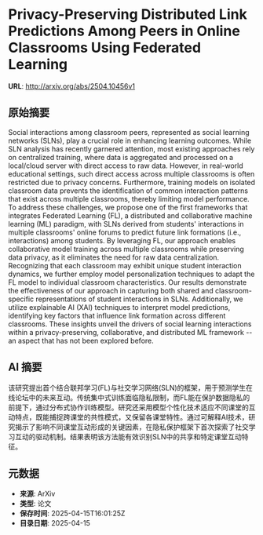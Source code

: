 # Privacy-Preserving Distributed Link Predictions Among Peers in Online Classrooms Using Federated Learning

**URL**: http://arxiv.org/abs/2504.10456v1

## 原始摘要

Social interactions among classroom peers, represented as social learning
networks (SLNs), play a crucial role in enhancing learning outcomes. While SLN
analysis has recently garnered attention, most existing approaches rely on
centralized training, where data is aggregated and processed on a local/cloud
server with direct access to raw data. However, in real-world educational
settings, such direct access across multiple classrooms is often restricted due
to privacy concerns. Furthermore, training models on isolated classroom data
prevents the identification of common interaction patterns that exist across
multiple classrooms, thereby limiting model performance. To address these
challenges, we propose one of the first frameworks that integrates Federated
Learning (FL), a distributed and collaborative machine learning (ML) paradigm,
with SLNs derived from students' interactions in multiple classrooms' online
forums to predict future link formations (i.e., interactions) among students.
By leveraging FL, our approach enables collaborative model training across
multiple classrooms while preserving data privacy, as it eliminates the need
for raw data centralization. Recognizing that each classroom may exhibit unique
student interaction dynamics, we further employ model personalization
techniques to adapt the FL model to individual classroom characteristics. Our
results demonstrate the effectiveness of our approach in capturing both shared
and classroom-specific representations of student interactions in SLNs.
Additionally, we utilize explainable AI (XAI) techniques to interpret model
predictions, identifying key factors that influence link formation across
different classrooms. These insights unveil the drivers of social learning
interactions within a privacy-preserving, collaborative, and distributed ML
framework -- an aspect that has not been explored before.


## AI 摘要

该研究提出首个结合联邦学习(FL)与社交学习网络(SLN)的框架，用于预测学生在线论坛中的未来互动。传统集中式训练面临隐私限制，而FL能在保护数据隐私的前提下，通过分布式协作训练模型。研究还采用模型个性化技术适应不同课堂的互动特点，既能捕捉跨课堂的共性模式，又保留各课堂特性。通过可解释AI技术，研究揭示了影响不同课堂互动形成的关键因素，在隐私保护框架下首次探索了社交学习互动的驱动机制。结果表明该方法能有效识别SLN中的共享和特定课堂互动特征。

## 元数据

- **来源**: ArXiv
- **类型**: 论文
- **保存时间**: 2025-04-15T16:01:25Z
- **目录日期**: 2025-04-15
